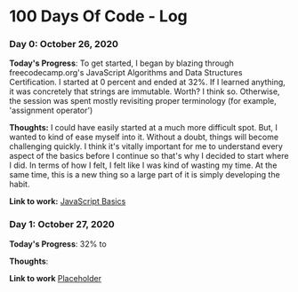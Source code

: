 # 100 Days Of Code - Log

### Day 0: October 26, 2020

**Today's Progress**:
To get started, I began by blazing through freecodecamp.org's JavaScript Algorithms and Data Structures Certification.  I started at 0 percent and ended at 32%. If I learned anything, it was concretely that strings are immutable. Worth? I think so.  Otherwise, the session was spent mostly revisiting proper terminology (for example, 'assignment operator')

**Thoughts:**
I could have easily started at a much more difficult spot. But, I wanted to kind of ease myself into it.  Without a doubt, things will become challenging quickly. I think it's vitally important for me to understand every aspect of the basics before I continue so that's why I decided to start where I did. In terms of how I felt, I felt like I was kind of wasting my time. At the same time, this is a new thing so a large part of it is simply developing the habit.

**Link to work:** [JavaScript Basics](https://github.com/jdemarc/100-days-of-code/tree/main/JavaScript%20Basics)

### Day 1: October 27, 2020

**Today's Progress**:
32% to 

**Thoughts**:

**Link to work** [Placeholder](http://www.example.com)